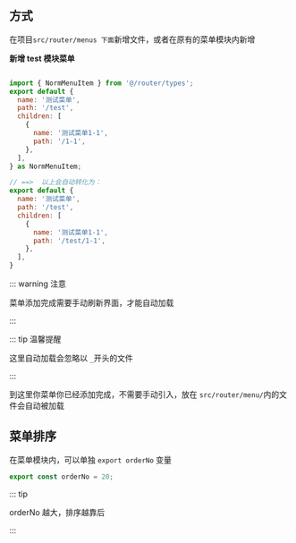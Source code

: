## 方式

在项目`src/router/menus 下面`新增文件，或者在原有的菜单模块内新增

**新增 test 模块菜单**

```js

import { NormMenuItem } from '@/router/types';
export default {
  name: '测试菜单',
  path: '/test',
  children: [
    {
      name: '测试菜单1-1',
      path: '/1-1',
    },
  ],
} as NormMenuItem;

// ==>  以上会自动转化为：
export default {
  name: '测试菜单',
  path: '/test',
  children: [
    {
      name: '测试菜单1-1',
      path: '/test/1-1',
    },
  ],
}
```

::: warning 注意

菜单添加完成需要手动刷新界面，才能自动加载

:::

::: tip 温馨提醒

这里自动加载会忽略以 `_`开头的文件

:::

到这里你菜单你已经添加完成，不需要手动引入，放在 `src/router/menu/`内的文件会自动被加载

## 菜单排序

在菜单模块内，可以单独 `export orderNo` 变量

```js
export const orderNo = 20;
```

::: tip

orderNo 越大，排序越靠后

:::
